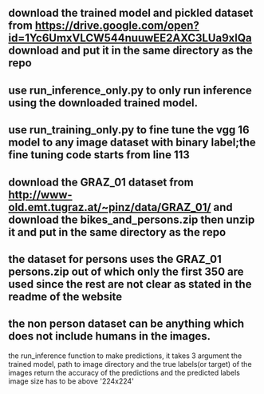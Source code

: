  ## download the trained model and pickled dataset from https://drive.google.com/open?id=1Yc6UmxVLCW544nuuwEE2AXC3LUa9xlQa download and put it in the same directory as the repo
 ## use run_inference_only.py to only run inference using the downloaded trained model.<br>
 ## use run_training_only.py to fine tune the vgg 16 model to any image dataset with binary label;the fine tuning code starts from line 113<br>
 ## download the GRAZ_01 dataset from http://www-old.emt.tugraz.at/~pinz/data/GRAZ_01/ and download the bikes_and_persons.zip then unzip it and put in the same directory as the repo<br>
 ## the dataset for persons uses the GRAZ_01 persons.zip out of which only the first 350 are used since the rest are not clear as stated in the readme of the website
 ## the non person dataset can be anything which does not include humans in the images.
 
 the run_inference function to make predictions, it takes 3 argument the trained model, path to image directory
 and the true labels(or target) of the images
 return the accuracy of the predictions and the predicted labels
 image size has to be above '224x224'
